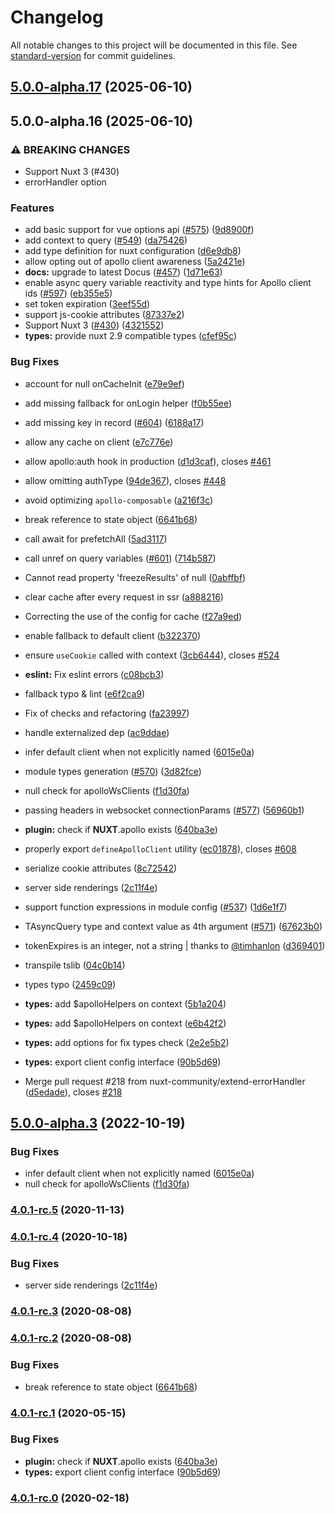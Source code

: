 # Changelog

All notable changes to this project will be documented in this file. See [standard-version](https://github.com/conventional-changelog/standard-version) for commit guidelines.

## [5.0.0-alpha.17](https://github.com/nuxt-modules/apollo-module/compare/v5.0.0-alpha.16...v5.0.0-alpha.17) (2025-06-10)

## 5.0.0-alpha.16 (2025-06-10)


### ⚠ BREAKING CHANGES

* Support Nuxt 3 (#430)
* errorHandler option

### Features

* add basic support for vue options api ([#575](https://github.com/nuxt-modules/apollo-module/issues/575)) ([9d8900f](https://github.com/nuxt-modules/apollo-module/commit/9d8900f59c1e14e2b6fa2f6b1d81da9241aaecd1))
* add context to query ([#549](https://github.com/nuxt-modules/apollo-module/issues/549)) ([da75426](https://github.com/nuxt-modules/apollo-module/commit/da75426df0fe77845c642d8d08fd53804be19357))
* add type definition for nuxt configuration ([d6e9db8](https://github.com/nuxt-modules/apollo-module/commit/d6e9db8ac9a8c57c2eda078aede914191c85a962))
* allow opting out of apollo client awareness ([5a2421e](https://github.com/nuxt-modules/apollo-module/commit/5a2421eabe2507515c6bf5582cbaf6bc45837ea8))
* **docs:** upgrade to latest Docus ([#457](https://github.com/nuxt-modules/apollo-module/issues/457)) ([1d71e63](https://github.com/nuxt-modules/apollo-module/commit/1d71e6361541fa422e6c9aab073c09b58b7c1adf))
* enable async query variable reactivity and type hints for Apollo client ids ([#597](https://github.com/nuxt-modules/apollo-module/issues/597)) ([eb355e5](https://github.com/nuxt-modules/apollo-module/commit/eb355e5401e575b7f9903fcf9c02359c7f76bd73))
* set token expiration ([3eef55d](https://github.com/nuxt-modules/apollo-module/commit/3eef55d933fb60bb9923084730d9ca678d29c890))
* support js-cookie attributes ([87337e2](https://github.com/nuxt-modules/apollo-module/commit/87337e247ed63c235fa1fea3961f5aadc7f2e511))
* Support Nuxt 3 ([#430](https://github.com/nuxt-modules/apollo-module/issues/430)) ([4321552](https://github.com/nuxt-modules/apollo-module/commit/43215521047ed4fe2dbe2c0160bdd10d97021db4))
* **types:** provide nuxt 2.9 compatible types ([cfef95c](https://github.com/nuxt-modules/apollo-module/commit/cfef95cb95f6ec2561d481126c9f6795aee450c8))


### Bug Fixes

* account for null onCacheInit ([e79e9ef](https://github.com/nuxt-modules/apollo-module/commit/e79e9ef216c87f181bc82a46e7d557a940285c31))
* add missing fallback for onLogin helper ([f0b55ee](https://github.com/nuxt-modules/apollo-module/commit/f0b55ee900274515c0a010db8f6cb19410c3dc91))
* add missing key in record ([#604](https://github.com/nuxt-modules/apollo-module/issues/604)) ([6188a17](https://github.com/nuxt-modules/apollo-module/commit/6188a17cfa7843f843f96a84949e053d8035c1d1))
* allow any cache on client ([e7c776e](https://github.com/nuxt-modules/apollo-module/commit/e7c776e9aa255859be4cd4c1806a57773f7a76fa))
* allow apollo:auth hook in production ([d1d3caf](https://github.com/nuxt-modules/apollo-module/commit/d1d3caf17595d7ddab6cad0425701f10af5d384a)), closes [#461](https://github.com/nuxt-modules/apollo-module/issues/461)
* allow omitting authType ([94de367](https://github.com/nuxt-modules/apollo-module/commit/94de367a60a6e8157306219388bf26b21738e57c)), closes [#448](https://github.com/nuxt-modules/apollo-module/issues/448)
* avoid optimizing `apollo-composable` ([a216f3c](https://github.com/nuxt-modules/apollo-module/commit/a216f3c7f717cd6b2d0ea0688cdb07381163abfe))
* break reference to state object ([6641b68](https://github.com/nuxt-modules/apollo-module/commit/6641b68628a4b5803a4da40f6e726dbd993d80a2))
* call await for prefetchAll ([5ad3117](https://github.com/nuxt-modules/apollo-module/commit/5ad31177dacc8ca243db9677d62fc48ff0214186))
* call unref on query variables ([#601](https://github.com/nuxt-modules/apollo-module/issues/601)) ([714b587](https://github.com/nuxt-modules/apollo-module/commit/714b587e810acf6e4aa7c84b5fafed2599f0ad07))
* Cannot read property 'freezeResults' of null ([0abffbf](https://github.com/nuxt-modules/apollo-module/commit/0abffbf765a525cc20e10f9179e7c18659ba7508))
* clear cache after every request in ssr ([a888216](https://github.com/nuxt-modules/apollo-module/commit/a8882162edbeaed9bdf8ca4db44b3d24e5a37f1d))
* Correcting the use of the config for cache ([f27a9ed](https://github.com/nuxt-modules/apollo-module/commit/f27a9ed13e8f4e17ead7d6f056ece4b69ce0e268))
* enable fallback to default client ([b322370](https://github.com/nuxt-modules/apollo-module/commit/b322370c6482c380fde44b523626fcd22e341afd))
* ensure `useCookie` called with context ([3cb6444](https://github.com/nuxt-modules/apollo-module/commit/3cb64446e990d62783b95f8eeb1864b4f6ca6a93)), closes [#524](https://github.com/nuxt-modules/apollo-module/issues/524)
* **eslint:** Fix eslint errors ([c08bcb3](https://github.com/nuxt-modules/apollo-module/commit/c08bcb331db4b776a7cbec32ee0a3f68b9068abf))
* fallback typo & lint ([e6f2ca9](https://github.com/nuxt-modules/apollo-module/commit/e6f2ca9b814d725233075d8079f37a81a79d4930))
* Fix of checks and refactoring ([fa23997](https://github.com/nuxt-modules/apollo-module/commit/fa239976b826f5657bc86ad976c7c8118ecf575d))
* handle externalized dep ([ac9ddae](https://github.com/nuxt-modules/apollo-module/commit/ac9ddaea1113dfaeb6d62fbb4226aeb25833a961))
* infer default client when not explicitly named ([6015e0a](https://github.com/nuxt-modules/apollo-module/commit/6015e0a6bbc8e0ea0f352727120608f1a6934de3))
* module types generation ([#570](https://github.com/nuxt-modules/apollo-module/issues/570)) ([3d82fce](https://github.com/nuxt-modules/apollo-module/commit/3d82fce50c9eccceb1ec5f4023779ef0391cac2d))
* null check for apolloWsClients ([f1d30fa](https://github.com/nuxt-modules/apollo-module/commit/f1d30faf370bb952908b4bcc2fb69f7c04e383ca))
* passing headers in websocket connectionParams ([#577](https://github.com/nuxt-modules/apollo-module/issues/577)) ([56960b1](https://github.com/nuxt-modules/apollo-module/commit/56960b1914ed1c362754f8c9844b7139d18db061))
* **plugin:** check if __NUXT__.apollo exists ([640ba3e](https://github.com/nuxt-modules/apollo-module/commit/640ba3e6e543e368cebbb0b707983e4e61856ba2))
* properly export `defineApolloClient` utility ([ec01878](https://github.com/nuxt-modules/apollo-module/commit/ec01878456d9a6fc06c074d7014b638a9530da8f)), closes [#608](https://github.com/nuxt-modules/apollo-module/issues/608)
* serialize cookie attributes ([8c72542](https://github.com/nuxt-modules/apollo-module/commit/8c72542b37cb086b66c32bd797fb8960b46bf928))
* server side renderings ([2c11f4e](https://github.com/nuxt-modules/apollo-module/commit/2c11f4ef38ca1ff0f4834f8ab932a4be751818a5))
* support function expressions in module config ([#537](https://github.com/nuxt-modules/apollo-module/issues/537)) ([1d6e1f7](https://github.com/nuxt-modules/apollo-module/commit/1d6e1f71164167ead8fac7778e2d80737275b48d))
* TAsyncQuery type and context value as 4th argument ([#571](https://github.com/nuxt-modules/apollo-module/issues/571)) ([67623b0](https://github.com/nuxt-modules/apollo-module/commit/67623b023530bcba6ed682d7bac185d98d10969f))
* tokenExpires is an integer, not a string | thanks to [@timhanlon](https://github.com/timhanlon) ([d369401](https://github.com/nuxt-modules/apollo-module/commit/d3694016ebe579e46ddcda0c4ddeafcdbe0bb302))
* transpile tslib ([04c0b14](https://github.com/nuxt-modules/apollo-module/commit/04c0b14922acdd6b629cf11990b38e29582cd626))
* types typo ([2459c09](https://github.com/nuxt-modules/apollo-module/commit/2459c09d51088c5cf1ee21ca76d0a7b3d6d5453b))
* **types:** add $apolloHelpers on context ([5b1a204](https://github.com/nuxt-modules/apollo-module/commit/5b1a20464f08e802ef46cbb2c43dfbde94f3de27))
* **types:** add $apolloHelpers on context ([e6b42f2](https://github.com/nuxt-modules/apollo-module/commit/e6b42f25beaff5875819cb3e0097087b52d12c9c))
* **types:** add options for fix types check ([2e2e5b2](https://github.com/nuxt-modules/apollo-module/commit/2e2e5b2c9eaa6fa017ebdb0458d2f4ac1803e9b0))
* **types:** export client config interface ([90b5d69](https://github.com/nuxt-modules/apollo-module/commit/90b5d6995b0c2cd581fff808efddc35f16f4e90c))


* Merge pull request #218 from nuxt-community/extend-errorHandler ([d5edade](https://github.com/nuxt-modules/apollo-module/commit/d5edadef4489aee6d48fcfede09ebf5188bfb673)), closes [#218](https://github.com/nuxt-modules/apollo-module/issues/218)

## [5.0.0-alpha.3](https://github.com/nuxt-modules/apollo-module/compare/v5.0.0-alpha.2...v5.0.0-alpha.3) (2022-10-19)


### Bug Fixes

* infer default client when not explicitly named ([6015e0a](https://github.com/nuxt-modules/apollo-module/commit/6015e0a6bbc8e0ea0f352727120608f1a6934de3))
* null check for apolloWsClients ([f1d30fa](https://github.com/nuxt-modules/apollo-module/commit/f1d30faf370bb952908b4bcc2fb69f7c04e383ca))

### [4.0.1-rc.5](https://github.com/nuxt-community/apollo-module/compare/v4.0.1-rc.4...v4.0.1-rc.5) (2020-11-13)

### [4.0.1-rc.4](https://github.com/nuxt-community/apollo-module/compare/v4.0.1-rc.3...v4.0.1-rc.4) (2020-10-18)


### Bug Fixes

* server side renderings ([2c11f4e](https://github.com/nuxt-community/apollo-module/commit/2c11f4ef38ca1ff0f4834f8ab932a4be751818a5))

### [4.0.1-rc.3](https://github.com/nuxt-community/apollo-module/compare/v4.0.1-rc.2...v4.0.1-rc.3) (2020-08-08)

### [4.0.1-rc.2](https://github.com/nuxt-community/apollo-module/compare/v4.0.1-rc.1...v4.0.1-rc.2) (2020-08-08)


### Bug Fixes

* break reference to state object ([6641b68](https://github.com/nuxt-community/apollo-module/commit/6641b68628a4b5803a4da40f6e726dbd993d80a2))

### [4.0.1-rc.1](https://github.com/nuxt-community/apollo-module/compare/v4.0.1-rc.0...v4.0.1-rc.1) (2020-05-15)


### Bug Fixes

* **plugin:** check if __NUXT__.apollo exists ([640ba3e](https://github.com/nuxt-community/apollo-module/commit/640ba3e6e543e368cebbb0b707983e4e61856ba2))
* **types:** export client config interface ([90b5d69](https://github.com/nuxt-community/apollo-module/commit/90b5d6995b0c2cd581fff808efddc35f16f4e90c))

### [4.0.1-rc.0](https://github.com/nuxt-community/apollo-module/compare/v4.0.0-rc.19...v4.0.1-rc.0) (2020-02-18)
